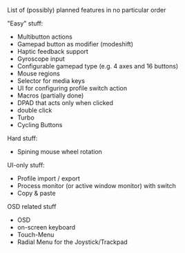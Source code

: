 List of (possibly) planned features in no particular order

"Easy" stuff:
- Multibutton actions
- Gamepad button as modifier (modeshift)
- Haptic feedback support
- Gyroscope input
- Configurable gamepad type (e.g. 4 axes and 16 buttons)
- Mouse regions
- Selector for media keys
- UI for configuring profile switch action
- Macros (partially done)
- DPAD that acts only when clicked
- double click
- Turbo
- Cycling Buttons


Hard stuff:
- Spining mouse wheel rotation


UI-only stuff:
- Profile import / export
- Process monitor (or active window monitor) with switch
- Copy & paste



OSD related stuff
- OSD
- on-screen keyboard
- Touch-Menu
- Radial Menu for the Joystick/Trackpad
